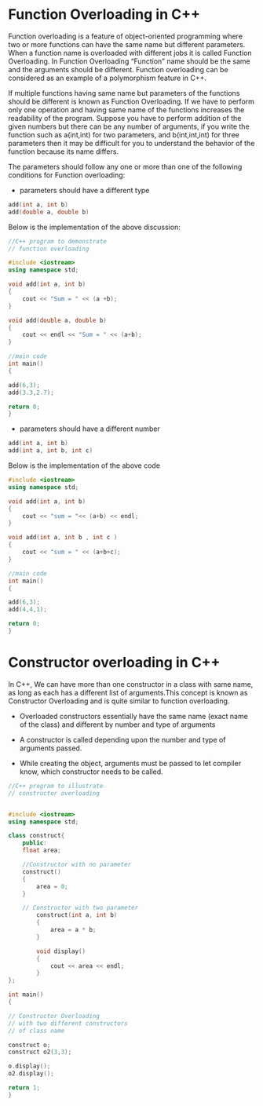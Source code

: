 # Function Overloading in C++
Function overloading is a feature of object-oriented programming where two or more functions can have the same name but different parameters. When a function name is overloaded with different jobs it is called Function Overloading. In Function Overloading “Function” name should be the same and the arguments should be different. Function overloading can be considered as an example of a polymorphism feature in C++.

If multiple functions having same name but parameters of the functions should be different is known as Function Overloading.
If we have to perform only one operation and having same name of the functions increases the readability of the program.
Suppose you have to perform addition of the given numbers but there can be any number of arguments, if you write the function such as a(int,int) for two parameters, and b(int,int,int) for three parameters then it may be difficult for you to understand the behavior of the function because its name differs.

The parameters should follow any one or more than one of the following conditions for Function overloading:
- parameters should have a different type
```c++
add(int a, int b)
add(double a, double b)
```
Below is the implementation of the above discussion:

```c++
//C++ program to demonstrate 
// function overloading 

#include <iostream>
using namespace std;

void add(int a, int b)
{
    cout << "Sum = " << (a +b);
}

void add(double a, double b)
{
    cout << endl << "Sum = " << (a+b);
}

//main code 
int main()
{

add(6,3);
add(3.3,2.7);

return 0;
}
```

- parameters should have a different number

```c++
add(int a, int b)
add(int a, int b, int c)
```
Below is the implementation of the above code 

```c++
#include <iostream>
using namespace std;

void add(int a, int b)
{
    cout << "sum = "<< (a+b) << endl;
}

void add(int a, int b , int c )
{
    cout << "sum = " << (a+b+c);
}

//main code
int main()
{

add(6,3);
add(4,4,1);

return 0;
}
```

# Constructor overloading in C++

In C++, We can have more than one constructor in a class with same name, as long as each has a different list of arguments.This concept is known as Constructor Overloading and is quite similar to function overloading.

- Overloaded constructors essentially have the same name (exact name of the class) and different by number and type of arguments

- A constructor is called depending upon the number and type of arguments passed.

- While creating the object, arguments must be passed to let compiler know, which constructor needs to be called. 

```c++
//C++ program to illustrate 
// constructor overloading 


#include <iostream>
using namespace std;

class construct{
    public:
    float area;

    //Constructor with no parameter 
    construct()
    {
        area = 0;
    }

    // Constructor with two parameter
        construct(int a, int b)
        {
            area = a * b;
        }

        void display()
        {
            cout << area << endl;
        }
};

int main()
{

// Constructor Overloading
// with two different constructors
// of class name

construct o;
construct o2(3,3);

o.display();
o2.display();

return 1;
}
```

